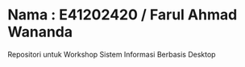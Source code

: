 # Nama : E41202420 / Farul Ahmad Wananda          
Repositori untuk Workshop Sistem Informasi Berbasis Desktop
